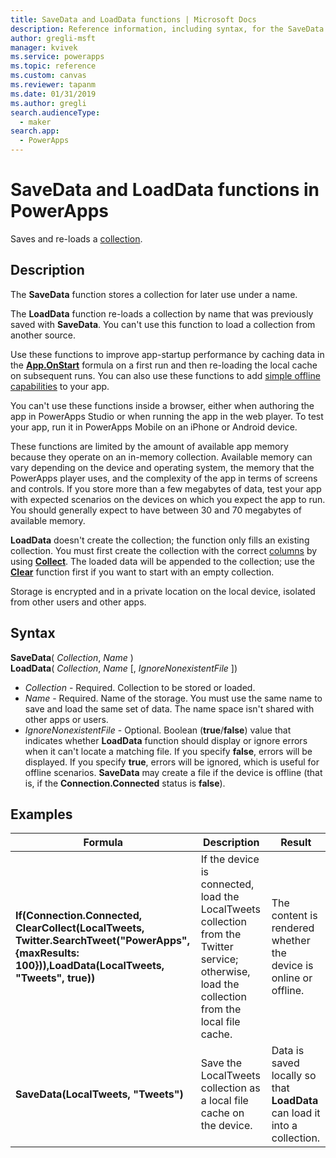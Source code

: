 ```yaml
---
title: SaveData and LoadData functions | Microsoft Docs
description: Reference information, including syntax, for the SaveData and LoadData functions in PowerApps
author: gregli-msft
manager: kvivek
ms.service: powerapps
ms.topic: reference
ms.custom: canvas
ms.reviewer: tapanm
ms.date: 01/31/2019
ms.author: gregli
search.audienceType: 
  - maker
search.app: 
  - PowerApps
---
```

# SaveData and LoadData functions in PowerApps
Saves and re-loads a [collection](../working-with-data-sources.md#collections).

## Description
The **SaveData** function stores a collection for later use under a name.  

The **LoadData** function re-loads a collection by name that was previously saved with **SaveData**. You can't use this function to load a collection from another source.  

Use these functions to improve app-startup performance by caching data in the **[App.OnStart](../controls/control-screen.md#additional-properties)** formula on a first run and then re-loading the local cache on subsequent runs. You can also use these functions to add [simple offline capabilities](../offline-apps.md) to your app.

You can't use these functions inside a browser, either when authoring the app in PowerApps Studio or when running the app in the web player. To test your app, run it in PowerApps Mobile on an iPhone or Android device.

These functions are limited by the amount of available app memory because they operate on an in-memory collection. Available memory can vary depending on the device and operating system, the memory that the PowerApps player uses, and the complexity of the app in terms of screens and controls. If you store more than a few megabytes of data, test your app with expected scenarios on the devices on which you expect the app to run. You should generally expect to have between 30 and 70 megabytes of available memory.  

**LoadData** doesn't create the collection; the function only fills an existing collection. You must first create the collection with the correct [columns](../working-with-tables.md#columns) by using **[Collect](function-clear-collect-clearcollect.md)**. The loaded data will be appended to the collection; use the **[Clear](function-clear-collect-clearcollect.md)** function first if you want to start with an empty collection.

Storage is encrypted and in a private location on the local device, isolated from other users and other apps.

## Syntax
**SaveData**( *Collection*, *Name* )<br>**LoadData**( *Collection*, *Name* [, *IgnoreNonexistentFile* ])

* *Collection* - Required.  Collection to be stored or loaded.
* *Name* - Required.  Name of the storage. You must use the same name to save and load the same set of data. The name space isn't shared with other apps or users.
* *IgnoreNonexistentFile* - Optional. Boolean (**true**/**false**) value that indicates whether **LoadData** function should display or ignore errors when it can't locate a matching file. If you specify **false**, errors will be displayed. If you specify **true**, errors will be ignored, which is useful for offline scenarios. **SaveData** may create a file if the device is offline (that is, if the **Connection.Connected** status is **false**).

## Examples

| Formula | Description | Result |
| --- | --- | --- |
| **If(Connection.Connected, ClearCollect(LocalTweets, Twitter.SearchTweet("PowerApps", {maxResults: 100})),LoadData(LocalTweets, "Tweets", true))** |If the device is connected, load the LocalTweets collection from the Twitter service; otherwise, load the collection from the local file cache. |The content is rendered whether the device is online or offline. |
| **SaveData(LocalTweets, "Tweets")** |Save the LocalTweets collection as a local file cache on the device. |Data is saved locally so that **LoadData** can load it into a collection. |

